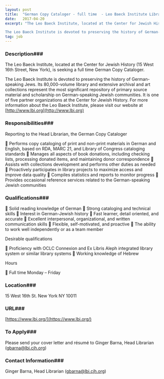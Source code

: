 ```yaml
---
layout: post
title:  "German Copy Cataloger - full time  - Leo Baeck Institute Library, New York"
date:   2017-04-20
excerpt: "The Leo Baeck Institute, located at the Center for Jewish History (15 West 16th Street, New York), is seeking a full time German Copy Cataloger.  

The Leo Baeck Institute is devoted to preserving the history of German-speaking Jews. Its 80,000-volume library and extensive archival and art collections represent the most significant repository of primary source material and scholarship on German-speaking Jewish communities. It is one of five partner organizations at the Center for Jewish History. For more information about the Leo Baeck Institute, please visit our website at [http://www.lbi.org](http://www.lbi.org)"
tag: job
---
```


### Description###

The Leo Baeck Institute, located at the Center for Jewish History (15 West 16th Street, New York), is seeking a full time German Copy Cataloger.  

The Leo Baeck Institute is devoted to preserving the history of German-speaking Jews. Its 80,000-volume library and extensive archival and art collections represent the most significant repository of primary source material and scholarship on German-speaking Jewish communities. It is one of five partner organizations at the Center for Jewish History. For more information about the Leo Baeck Institute, please visit our website at [http://www.lbi.org](http://www.lbi.org)


### Responsibilities###

Reporting to the Head Librarian, the German Copy Cataloger

	Performs copy cataloging of print and non-print materials in German and English, based on RDA, MARC 21, and Library of Congress cataloging standards
	Manages all aspects of book donations, including checking lists, processing donated items, and maintaining donor correspondence
	Assists with collections development and performs other duties as needed
	Proactively participates in library projects to maximize access and improve data quality 
	Compiles statistics and reports to monitor progress
	Provides occasional reference services related to the German-speaking Jewish communities


### Qualifications###

	Solid reading knowledge of German 
	Strong cataloging and technical skills
	Interest in German-Jewish history 
	Fast learner, detail oriented, and accurate
	Excellent interpersonal, organizational, and written communication skills
	Flexible, self-motivated, and proactive
	The ability to work well independently or as a team member

Desirable qualifications

	Proficiency with OCLC Connexion and  Ex Libris Aleph integrated library system  or similar library systems
	Working knowledge of Hebrew 

Hours

	Full time Monday – Friday 





### Location###

15 West 16th St. New York  NY 10011


### URL###

[https://www.lbi.org/](https://www.lbi.org/)

### To Apply###

Please send your cover letter and résumé to Ginger Barna, Head Librarian (gbarna@lbi.cjh.org) 




### Contact Information###

Ginger Barna, Head Librarian (gbarna@lbi.cjh.org) 


